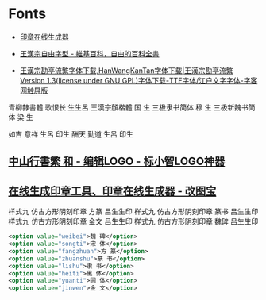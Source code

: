 # Fonts

- [印章在线生成器](https://www.logosc.cn/logo/badge)

- [王漢宗自由字型 - 維基百科，自由的百科全書](https://zh.wikipedia.org/zh-hant/%E7%8E%8B%E6%BC%A2%E5%AE%97%E8%87%AA%E7%94%B1%E5%AD%97%E5%9E%8B)

- [王漢宗勘亭流繁字体下载,HanWangKanTan字体下载|王漢宗勘亭流繁 Version 1.3(license under GNU GPL)字体下载-TTF字体/江户文字字体-字客网触屏版](https://m.fontke.com/font/10131021/download/)

青柳隸書體 歌恨长 生生呂
王漢宗顏楷體 国 生
三极隶书简体 穆 生
三极新魏书简体 梁 生

如吉 意祥 生呂 印生
酬天 勤道 生呂 印生

## [中山行書繁 和 - 编辑LOGO - 标小智LOGO神器](https://www.logosc.cn/edit?logo=7506039)

## [在线生成印章工具、印章在线生成器 - 改图宝](https://www.gaitubao.com/yinzhang)

样式九 仿古方形阴刻印章 方篆 吕生生印
样式九 仿古方形阴刻印章 篆书 吕生生印
样式九 仿古方形阴刻印章 金文 吕生生印
样式九 仿古方形阴刻印章 魏碑 吕生生印

```xml
<option value="weibei">魏 碑</option>
<option value="songti">宋 体</option>
<option value="fangzhuan">方 篆</option>
<option value="zhuanshu">篆 书</option>
<option value="lishu">隶 书</option>
<option value="heiti">黑 体</option>
<option value="yuanti">圆 体</option>
<option value="jinwen">金 文</option>
```
